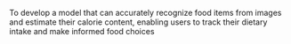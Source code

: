 To develop a model that can accurately recognize food items from images and estimate their calorie content, enabling users to track their dietary intake and make informed food choices
